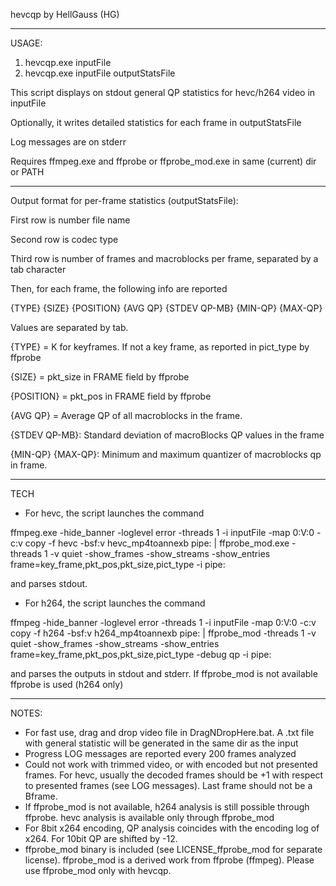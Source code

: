 hevcqp by HellGauss (HG)

********************************

USAGE:
1) hevcqp.exe inputFile
2) hevcqp.exe inputFile outputStatsFile

This script displays on stdout general QP statistics for hevc/h264 video in inputFile

Optionally, it writes detailed statistics for each frame in outputStatsFile

Log messages are on stderr

Requires ffmpeg.exe and ffprobe or ffprobe_mod.exe in same (current) dir or PATH

********************************

Output format for per-frame statistics (outputStatsFile):

First row is number file name

Second row is codec type

Third row is number of frames and macroblocks per frame, separated by a tab character

Then, for each frame, the following info are reported

{TYPE} {SIZE} {POSITION} {AVG QP} {STDEV QP-MB} {MIN-QP} {MAX-QP}

Values are separated by tab.

{TYPE} = K for keyframes. If not a key frame, as reported in pict_type by ffprobe

{SIZE} = pkt_size in FRAME field by ffprobe

{POSITION} = pkt_pos in FRAME field by ffprobe

{AVG QP} = Average QP of all macroblocks in the frame.

{STDEV QP-MB}: Standard deviation of macroBlocks QP values in the frame

{MIN-QP} {MAX-QP}: Minimum and maximum quantizer of macroblocks qp in frame.

********************************

TECH

- For hevc, the script launches the command

ffmpeg.exe -hide_banner -loglevel error -threads 1 -i inputFile -map 0:V:0 -c:v copy -f hevc -bsf:v hevc_mp4toannexb pipe: | ffprobe_mod.exe -threads 1 -v quiet -show_frames -show_streams -show_entries frame=key_frame,pkt_pos,pkt_size,pict_type -i pipe:

and parses stdout.

- For h264, the script launches the command

ffmpeg -hide_banner -loglevel error -threads 1 -i inputFile -map 0:V:0 -c:v copy -f h264 -bsf:v h264_mp4toannexb pipe: | ffprobe_mod -threads 1 -v quiet -show_frames -show_streams -show_entries frame=key_frame,pkt_pos,pkt_size,pict_type -debug qp -i pipe:

and parses the outputs in stdout and stderr. If ffprobe_mod is not available ffprobe is used (h264 only) 

********************************

NOTES:
- For fast use, drag and drop video file in DragNDropHere.bat. A .txt file with general statistic will be generated in the same dir as the input
- Progress LOG messages are reported every 200 frames analyzed
- Could not work with trimmed video, or with encoded but not presented frames. For hevc, usually the decoded frames should be +1 with respect to presented frames (see LOG messages). Last frame should not be a Bframe.
- If ffprobe_mod is not available, h264 analysis is still possible through ffprobe. hevc analysis is available only through ffprobe_mod
- For 8bit x264 encoding, QP analysis coincides with the encoding log of x264. For 10bit QP are shifted by -12.
- ffprobe_mod binary is included (see LICENSE_ffprobe_mod for separate license). ffprobe_mod is a derived work from ffprobe (ffmpeg). Please use ffprobe_mod only with hevcqp.
